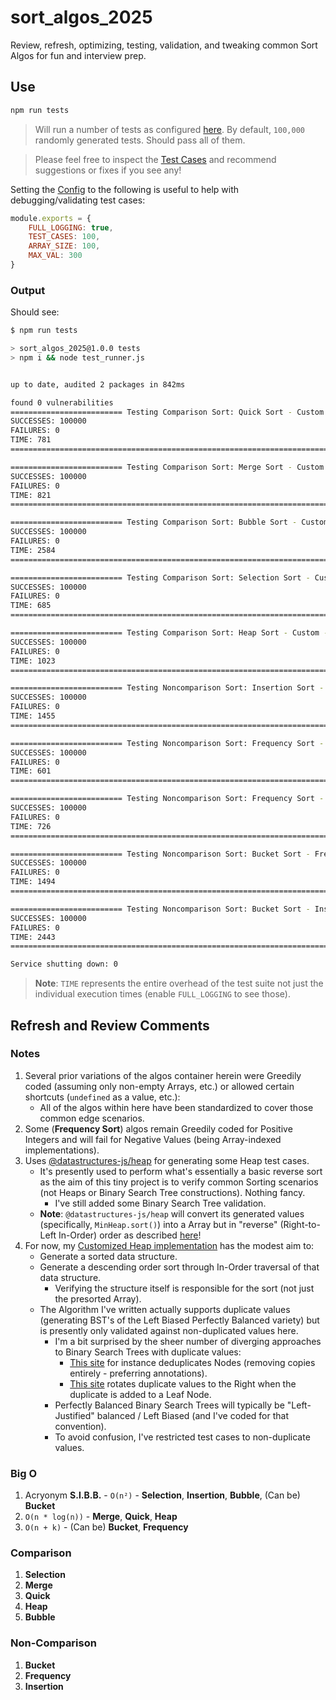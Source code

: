 # sort_algos_2025 

Review, refresh, optimizing, testing, validation, and tweaking common Sort Algos for fun and interview prep.

## Use

```bash
npm run tests
```

> Will run a number of tests as configured [here](./config.js). By default, `100,000` randomly generated tests. Should pass all of them.

> Please feel free to inspect the [Test Cases](./data/) and recommend suggestions or fixes if you see any! 

Setting the [Config](./config.js) to the following is useful to help with debugging/validating test cases:

```javascript
module.exports = {
    FULL_LOGGING: true,
    TEST_CASES: 100,
    ARRAY_SIZE: 100,
    MAX_VAL: 300
}
```

### Output

Should see:

```bash
$ npm run tests

> sort_algos_2025@1.0.0 tests
> npm i && node test_runner.js


up to date, audited 2 packages in 842ms

found 0 vulnerabilities
========================= Testing Comparison Sort: Quick Sort - Custom - O(n*log(n)) =========================
SUCCESSES: 100000
FAILURES: 0
TIME: 781
==============================================================================================================

========================= Testing Comparison Sort: Merge Sort - Custom - O(n*log(n)) =========================
SUCCESSES: 100000
FAILURES: 0
TIME: 821
==============================================================================================================

========================= Testing Comparison Sort: Bubble Sort - Custom - O(n²) =========================
SUCCESSES: 100000
FAILURES: 0
TIME: 2584
=========================================================================================================

========================= Testing Comparison Sort: Selection Sort - Custom - O(n²) =========================
SUCCESSES: 100000
FAILURES: 0
TIME: 685
============================================================================================================

========================= Testing Comparison Sort: Heap Sort - Custom - O(n*log(n)) =========================
SUCCESSES: 100000
FAILURES: 0
TIME: 1023
=============================================================================================================

========================= Testing Noncomparison Sort: Insertion Sort - Custom - O(n²) =========================
SUCCESSES: 100000
FAILURES: 0
TIME: 1455
===============================================================================================================

========================= Testing Noncomparison Sort: Frequency Sort - Custom Array Based - O(n + k) =========================
SUCCESSES: 100000
FAILURES: 0
TIME: 601
==============================================================================================================================

========================= Testing Noncomparison Sort: Frequency Sort - Custom Hash Map Based - O(n + k) =========================
SUCCESSES: 100000
FAILURES: 0
TIME: 726
=================================================================================================================================

========================= Testing Noncomparison Sort: Bucket Sort - Frequency - Varies =========================
SUCCESSES: 100000
FAILURES: 0
TIME: 1494
================================================================================================================

========================= Testing Noncomparison Sort: Bucket Sort - Insertion - Varies =========================
SUCCESSES: 100000
FAILURES: 0
TIME: 2443
================================================================================================================

Service shutting down: 0
```

> **Note**: `TIME` represents the entire overhead of the test suite not just the individual execution times (enable `FULL_LOGGING` to see those).

## Refresh and Review Comments

### Notes

1. Several prior variations of the algos container herein were Greedily coded (assuming only non-empty Arrays, etc.) or allowed certain shortcuts (`undefined` as a value, etc.):
   * All of the algos within here have been standardized to cover those common edge scenarios.
1. Some (**Frequency Sort**) algos remain Greedily coded for Positive Integers and will fail for Negative Values (being Array-indexed implementations).
1. Uses [@datastructures-js/heap](https://github.com/datastructures-js/heap) for generating some Heap test cases.
   * It's presently used to perform what's essentially a basic reverse sort as the aim of this tiny project is to verify common Sorting scenarios (not Heaps or Binary Search Tree constructions). Nothing fancy. 
      * I've still added some Binary Search Tree validation.
   * **Note**: `@datastructures-js/heap` will convert its generated values (specifically, `MinHeap.sort()`) into a Array but in "reverse" (Right-to-Left In-Order) order as described [here](./data/heap_helper.js)!
1. For now, my [Customized Heap implementation](./comparison/heap.js) has the modest aim to: 
     * Generate a sorted data structure.
     * Generate a descending order sort through In-Order traversal of that data structure.
       * Verifying the structure itself is responsible for the sort (not just the presorted Array).
     * The Algorithm I've written actually supports duplicate values (generating BST's of the Left Biased Perfectly Balanced variety) but is presently only validated against non-duplicated values here.
       * I'm a bit surprised by the sheer number of diverging approaches to Binary Search Trees with duplicate values:
         * [This site](https://visualgo.net/en/bst) for instance deduplicates Nodes (removing copies entirely - preferring annotations).
         * [This site](https://www.cs.usfca.edu/~galles/visualization/BST.html) rotates duplicate values to the Right when the duplicate is added to a Leaf Node. 
       * Perfectly Balanced Binary Search Trees will typically be "Left-Justified" balanced / Left Biased (and I've coded for that convention).
       * To avoid confusion, I've restricted test cases to non-duplicate values.  

### Big O

1. Acryonym **S.I.B.B.** - `O(n²)` - **Selection**, **Insertion**, **Bubble**, (Can be) **Bucket**
1. `O(n * log(n))` - **Merge**, **Quick**, **Heap**
1. `O(n + k)` - (Can be) **Bucket**, **Frequency**

### Comparison

1. **Selection**
1. **Merge**
1. **Quick**
1. **Heap**
1. **Bubble**

### Non-Comparison

1. **Bucket**
1. **Frequency**
1. **Insertion**